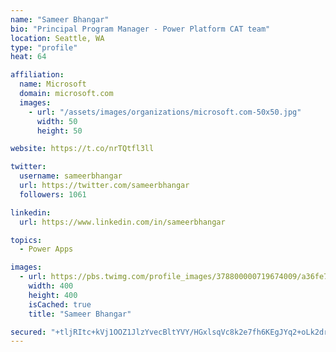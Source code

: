 ```yaml
---
name: "Sameer Bhangar"
bio: "Principal Program Manager - Power Platform CAT team"
location: Seattle, WA
type: "profile"
heat: 64

affiliation:
  name: Microsoft
  domain: microsoft.com
  images:
    - url: "/assets/images/organizations/microsoft.com-50x50.jpg"
      width: 50
      height: 50

website: https://t.co/nrTQtfl3ll

twitter:
  username: sameerbhangar
  url: https://twitter.com/sameerbhangar
  followers: 1061

linkedin:
  url: https://www.linkedin.com/in/sameerbhangar

topics:
  - Power Apps

images:
  - url: https://pbs.twimg.com/profile_images/378800000719674009/a36fe7ddfab1778b76e5793772e43798_400x400.jpeg
    width: 400
    height: 400
    isCached: true
    title: "Sameer Bhangar"

secured: "+tljRItc+kVj1OOZ1JlzYvecBltYVY/HGxlsqVc8k2e7fh6KEgJYq2+oLk2drJ9nsJQQA6kycb4WQXQDUEGyBwhjjDcLsl3kvVPsp35HM7/KvdvuXQa4lvigKBg0Yy5ULOGfAkZndcBTTaMMIA29uvQWGB6pJzTXjEms+5GbPyt6N/rQlJPNQBR0cn6JtivXcUXQFQRzY30rO632Ado9hwIsAKvIgaWhOehpIVNeTCv5kdb8n3UwmiLfNaRpNYok7tQygoEQSr/Q3Br50Ep628XDot/i8UjeVsuAGgpr70mvEJhSbLcLpm53b28TrIws1RNk3vMNZdsgbhWQKnlqMz27Yk9gn8LJhCa9T09fxMLPkqKIJcMCmg7l/gEkVKDHTn5pXPHx3aQnwSmsN8978g==;oL9Eeo4gkOv+0qDZ3CQYjQ=="
---
```


